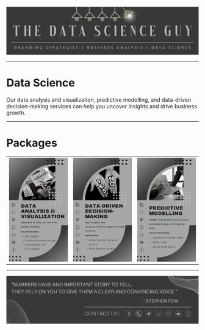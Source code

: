 <p align="center"><a href="https://github.com/Mihir-Ai-lab/The_Data_Science_Guy"><img src="https://github.com/Mihir-Ai-lab/The_Data_Science_Guy/blob/main/Images/Notebook%20Header.png"></a></p>

---
# Data Science

Our data analysis and visualization, predictive modelling, and data-driven decision-making services can help you uncover insights and drive business growth.

---
# Packages

| | | |
|:--|:--|:--|
| <a href="https://wa.me/p/6076403119085193/917021684214"><img src="https://github.com/Mihir-Ai-lab/The_Data_Science_Guy/blob/main/Services/Data%20Science/Data%20Analysis%20%26%20Visualization.png"> | <a href="https://wa.me/p/6801466519866876/917021684214"><img src="https://github.com/Mihir-Ai-lab/The_Data_Science_Guy/blob/main/Services/Data%20Science/Data-Driven%20Decision-making.png"> | <a href="https://wa.me/p/4802651166526714/917021684214"><img src="https://github.com/Mihir-Ai-lab/The_Data_Science_Guy/blob/main/Services/Data%20Science/Predictive%20Modelling.png">

---
<p align="center"><a href="https://thedatascienceguy.go.studio/"><img src="https://github.com/Mihir-Ai-lab/The_Data_Science_Guy/blob/main/Images/Notebook%20Footer.png"></a></p>
